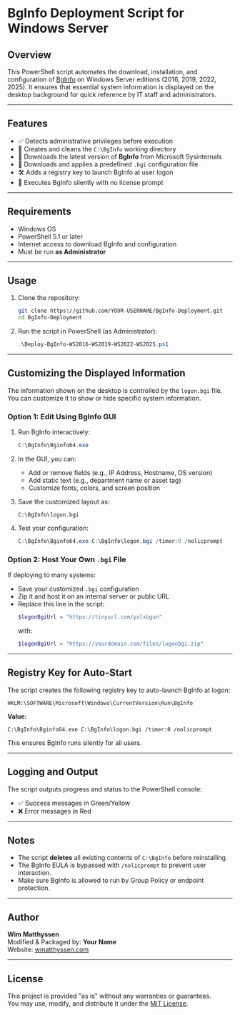 # BgInfo Deployment Script for Windows Server

## Overview

This PowerShell script automates the download, installation, and configuration of [BgInfo](https://learn.microsoft.com/en-us/sysinternals/downloads/bginfo) on Windows Server editions (2016, 2019, 2022, 2025). It ensures that essential system information is displayed on the desktop background for quick reference by IT staff and administrators.

---

## Features

- ✅ Detects administrative privileges before execution  
- 📂 Creates and cleans the `C:\BgInfo` working directory  
- 🔽 Downloads the latest version of **BgInfo** from Microsoft Sysinternals  
- 🧾 Downloads and applies a predefined `.bgi` configuration file  
- 🛠 Adds a registry key to launch BgInfo at user logon  
- 🚀 Executes BgInfo silently with no license prompt  

---

## Requirements

- Windows OS
- PowerShell 5.1 or later  
- Internet access to download BgInfo and configuration  
- Must be run **as Administrator**

---

## Usage

1. Clone the repository:
   ```bash
   git clone https://github.com/YOUR-USERNAME/BgInfo-Deployment.git
   cd BgInfo-Deployment
   ```

2. Run the script in PowerShell (as Administrator):
   ```powershell
   .\Deploy-BgInfo-WS2016-WS2019-WS2022-WS2025.ps1
   ```

---

## Customizing the Displayed Information

The information shown on the desktop is controlled by the `logon.bgi` file. You can customize it to show or hide specific system information.

### Option 1: Edit Using BgInfo GUI

1. Run BgInfo interactively:
   ```powershell
   C:\BgInfo\Bginfo64.exe
   ```

2. In the GUI, you can:
   - Add or remove fields (e.g., IP Address, Hostname, OS version)
   - Add static text (e.g., department name or asset tag)
   - Customize fonts, colors, and screen position

3. Save the customized layout as:
   ```text
   C:\BgInfo\logon.bgi
   ```

4. Test your configuration:
   ```powershell
   C:\BgInfo\Bginfo64.exe C:\BgInfo\logon.bgi /timer:0 /nolicprompt
   ```

### Option 2: Host Your Own `.bgi` File

If deploying to many systems:

- Save your customized `.bgi` configuration  
- Zip it and host it on an internal server or public URL  
- Replace this line in the script:
   ```powershell
   $logonBgiUrl = "https://tinyurl.com/yxlxbgun"
   ```
   with:
   ```powershell
   $logonBgiUrl = "https://yourdomain.com/files/logonbgi.zip"
   ```

---

## Registry Key for Auto-Start

The script creates the following registry key to auto-launch BgInfo at logon:

```registry
HKLM:\SOFTWARE\Microsoft\Windows\CurrentVersion\Run\BgInfo
```

**Value:**
```text
C:\BgInfo\Bginfo64.exe C:\BgInfo\logon.bgi /timer:0 /nolicprompt
```

This ensures BgInfo runs silently for all users.

---

## Logging and Output

The script outputs progress and status to the PowerShell console:
- ✅ Success messages in Green/Yellow
- ❌ Error messages in Red

---

## Notes

- The script **deletes** all existing contents of `C:\BgInfo` before reinstalling.
- The BgInfo EULA is bypassed with `/nolicprompt` to prevent user interaction.
- Make sure BgInfo is allowed to run by Group Policy or endpoint protection.

---

## Author

**Wim Matthyssen**  
Modified & Packaged by: **Your Name**  
Website: [wmatthyssen.com](https://wmatthyssen.com)  

---

## License

This project is provided "as is" without any warranties or guarantees.  
You may use, modify, and distribute it under the [MIT License](LICENSE).
